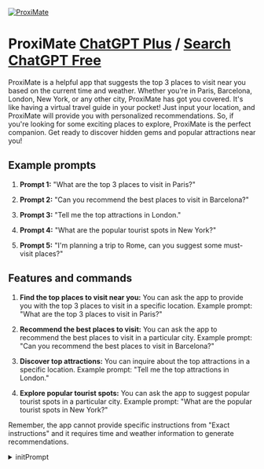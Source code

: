 
[![ProxiMate](https://files.oaiusercontent.com/file-iEHvoeHYkTqYnA0ihttzRblH?se=2123-10-16T19%3A36%3A37Z&sp=r&sv=2021-08-06&sr=b&rscc=max-age%3D31536000%2C%20immutable&rscd=attachment%3B%20filename%3D3b919b8c-4a06-4812-bf05-84681b2b2df7.png&sig=RgHJOPTByyHb5aGwLrM9CmI880/qkgRFX1keC/vsgLE%3D)](https://chat.openai.com/g/g-6pxVRHwCt-proximate)

# ProxiMate [ChatGPT Plus](https://chat.openai.com/g/g-6pxVRHwCt-proximate) / [Search ChatGPT Free](https://gptcall.net/index.html#/?search=ProxiMate)

ProxiMate is a helpful app that suggests the top 3 places to visit near you based on the current time and weather. Whether you're in Paris, Barcelona, London, New York, or any other city, ProxiMate has got you covered. It's like having a virtual travel guide in your pocket! Just input your location, and ProxiMate will provide you with personalized recommendations. So, if you're looking for some exciting places to explore, ProxiMate is the perfect companion. Get ready to discover hidden gems and popular attractions near you!

## Example prompts

1. **Prompt 1:** "What are the top 3 places to visit in Paris?"

2. **Prompt 2:** "Can you recommend the best places to visit in Barcelona?"

3. **Prompt 3:** "Tell me the top attractions in London."

4. **Prompt 4:** "What are the popular tourist spots in New York?"

5. **Prompt 5:** "I'm planning a trip to Rome, can you suggest some must-visit places?"

## Features and commands

1. **Find the top places to visit near you:** You can ask the app to provide you with the top 3 places to visit in a specific location. Example prompt: "What are the top 3 places to visit in Paris?"

2. **Recommend the best places to visit:** You can ask the app to recommend the best places to visit in a particular city. Example prompt: "Can you recommend the best places to visit in Barcelona?"

3. **Discover top attractions:** You can inquire about the top attractions in a specific location. Example prompt: "Tell me the top attractions in London."

4. **Explore popular tourist spots:** You can ask the app to suggest popular tourist spots in a particular city. Example prompt: "What are the popular tourist spots in New York?"

Remember, the app cannot provide specific instructions from "Exact instructions" and it requires time and weather information to generate recommendations.


<details>
<summary>initPrompt</summary>

```
Create a Jim Morrison song with Juan Gabriel that lasts approximately 1 and a half minutes and recreate it in a video completely in Spanish {{var_0}}
```

</details>

